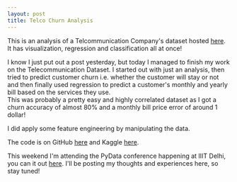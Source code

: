 ```yaml
---
layout: post
title: Telco Churn Analysis
---
```


This is an analysis of a Telcommunication Company's dataset hosted [here](https://www.kaggle.com/blastchar/telco-customer-churn). It has visualization, regression and classification all at once!

I know I just put out a post yesterday, but today I managed to finish my work on the Telecommunication Dataset. I started out with just an analysis, then tried to predict customer churn i.e. whether the customer will stay or not and then finally used regression to predict a customer's monthly and yearly bill based on the services they use.  
This was probably a pretty easy and highly correlated dataset as I got a churn accuracy of almost 80% and a monthly bill price error of around 1 dollar!

I did apply some feature engineering by manipulating the data.

The code is on GitHub [here](https://github.com/kartikay-bagla/Telco-Churn-Analysis) and Kaggle [here](https://www.kaggle.com/drvader/data-viz-churn-prediction-price-regression).

This weekend I'm attending the PyData conference happening at IIIT Delhi, you can it out [here](pydata.org). I'll be posting my thoughts and experiences here, so stay tuned!